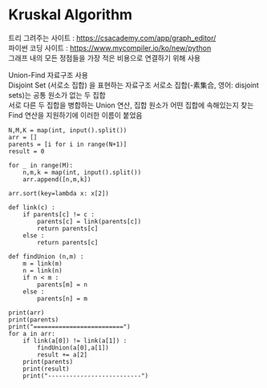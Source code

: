 # Kruskal Algorithm
트리 그려주는 사이트 : https://csacademy.com/app/graph_editor/ <br>
파이썬 코딩 사이트 : https://www.mycompiler.io/ko/new/python <br>
그래프 내의 모든 정점들을 가장 적은 비용으로 연결하기 위해 사용<br>

Union-Find 자료구조 사용<br>
Disjoint Set (서로소 집합) 을 표현하는 자료구조  서로소 집합(-素集合, 영어: disjoint sets)는 공통 원소가 없는 두 집합<br>
서로 다른 두 집합을 병합하는 Union 연산, 집합 원소가 어떤 집합에 속해있는지 찾는 Find 연산을 지원하기에 이러한 이름이 붙었음<br>
```
N,M,K = map(int, input().split())
arr = []
parents = [i for i in range(N+1)]
result = 0

for _ in range(M):
    n,m,k = map(int, input().split())
    arr.append([n,m,k])
    
arr.sort(key=lambda x: x[2])

def link(c) :
    if parents[c] != c :
        parents[c] = link(parents[c])
        return parents[c]
    else :
        return parents[c]
        
def findUnion (n,m) :
    m = link(m)
    n = link(n)
    if n < m :
        parents[m] = n
    else :
        parents[n] = m
        
print(arr)
print(parents)
print("=========================")
for a in arr:
    if link(a[0]) != link(a[1]) :
        findUnion(a[0],a[1])
        result += a[2]
    print(parents)
    print(result)
    print("--------------------------")
```
